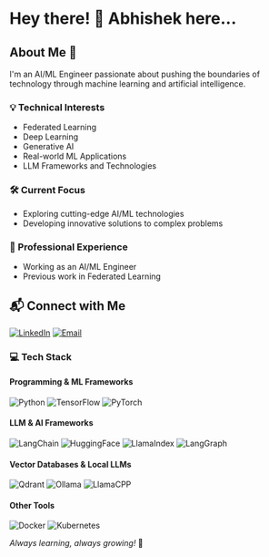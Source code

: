 # Hey there! 👋 Abhishek here... 

## About Me 🚀
I'm an AI/ML Engineer passionate about pushing the boundaries of technology through machine learning and artificial intelligence.

### 💡 Technical Interests
- Federated Learning
- Deep Learning
- Generative AI
- Real-world ML Applications
- LLM Frameworks and Technologies

### 🛠️ Current Focus
- Exploring cutting-edge AI/ML technologies
- Developing innovative solutions to complex problems

### 🌟 Professional Experience
- Working as an AI/ML Engineer
- Previous work in Federated Learning

## 📬 Connect with Me
[![LinkedIn](https://img.shields.io/badge/LinkedIn-blue?style=flat-square&logo=linkedin)](https://www.linkedin.com/in/abhishek-wani/)
[![Email](https://img.shields.io/badge/Email-D14836?style=flat-square&logo=gmail&logoColor=white)](mailto:abhishekwani02@gmail.com)

### 💻 Tech Stack

#### Programming & ML Frameworks
![Python](https://img.shields.io/badge/-Python-black?style=flat-square&logo=python)
![TensorFlow](https://img.shields.io/badge/-TensorFlow-black?style=flat-square&logo=tensorflow)
![PyTorch](https://img.shields.io/badge/-PyTorch-black?style=flat-square&logo=pytorch)

#### LLM & AI Frameworks
![LangChain](https://img.shields.io/badge/-LangChain-black?style=flat-square&logo=chains)
![HuggingFace](https://img.shields.io/badge/-HuggingFace-black?style=flat-square&logo=huggingface)
![LlamaIndex](https://img.shields.io/badge/-LlamaIndex-black?style=flat-square&logo=llamaindex)
![LangGraph](https://img.shields.io/badge/-LangGraph-black?style=flat-square&logo=graph)

#### Vector Databases & Local LLMs
![Qdrant](https://img.shields.io/badge/-Qdrant-black?style=flat-square&logo=database)
![Ollama](https://img.shields.io/badge/-Ollama-black?style=flat-square&logo=ollama)
![LlamaCPP](https://img.shields.io/badge/-LlamaCPP-black?style=flat-square&logo=cpp)

#### Other Tools
![Docker](https://img.shields.io/badge/-Docker-black?style=flat-square&logo=docker)
![Kubernetes](https://img.shields.io/badge/-Kubernetes-black?style=flat-square&logo=kubernetes)

*Always learning, always growing!* 🌱



<!---
- 👋 Hi, Abhishek here!
- 💞️ Love working on real world application of ML, Deep learning and gen AI; worked on Federated Learning in past.
- 🌱 Working as an AI/ML Engineer.
- 👀 My interests align under the umbrella of all that comes under ML/AI. 
- 📫 How to reach me? <ul> <li>mail: abhishekwani02@gmail.com </li>
                    <li>LinkedIn:<a src="https://www.linkedin.com/in/abhishek-wani/"> https://www.linkedin.com/in/abhishek-wani/</a></li></ul>
--->
